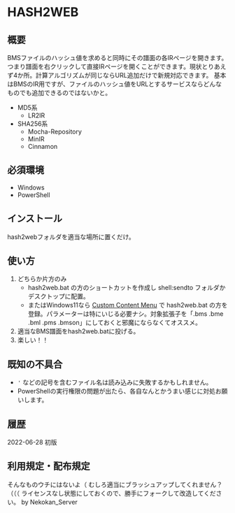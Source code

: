 # HASH2WEB

## 概要
BMSファイルのハッシュ値を求めると同時にその譜面の各IRページを開きます。
つまり譜面を右クリックして直接IRページを開くことができます。現状とりあえず4か所。計算アルゴリズムが同じならURL追加だけで新規対応できます。
基本はBMSのIR用ですが、ファイルのハッシュ値をURLとするサービスならどんなものでも追加できるのではないかと。
* MD5系
	* LR2IR
* SHA256系
	* Mocha-Repository
	* MinIR
	* Cinnamon

## 必須環境
* Windows
* PowerShell

## インストール
hash2webフォルダを適当な場所に置くだけ。

## 使い方
1. どちらか片方のみ
	* hash2web.bat の方のショートカットを作成し shell:sendto フォルダかデスクトップに配置。
	* またはWindows11なら [Custom Content Menu](https://apps.microsoft.com/store/detail/custom-context-menu/9PC7BZZ28G0X) で hash2web.bat の方を登録。パラメーターは特にいじる必要ナシ。対象拡張子を「.bms .bme .bml .pms .bmson」にしておくと邪魔にならなくてオススメ。
2. 適当なBMS譜面をhash2web.batに投げる。
3. 楽しい！！

## 既知の不具合
* `'` などの記号を含むファイル名は読み込みに失敗するかもしれません。
* PowerShellの実行権限の問題が出たら、各自なんとかうまい感じに対処お願いします。

## 履歴
2022-06-28
初版










## 利用規定・配布規定
そんなものウチにはないよ（
むしろ適当にブラッシュアップしてくれません？（（（
ライセンスなし状態にしておくので、勝手にフォークして改造してください。
by Nekokan_Server
